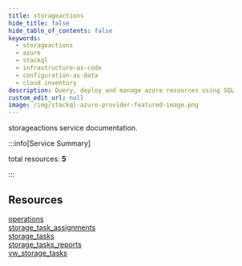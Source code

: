 ```yaml
---
title: storageactions
hide_title: false
hide_table_of_contents: false
keywords:
  - storageactions
  - azure
  - stackql
  - infrastructure-as-code
  - configuration-as-data
  - cloud inventory
description: Query, deploy and manage azure resources using SQL
custom_edit_url: null
image: /img/stackql-azure-provider-featured-image.png
---
```


storageactions service documentation.

:::info[Service Summary]

total resources: __5__  

:::

## Resources
<div class="row">
<div class="providerDocColumn">
<a href="/services/storageactions/operations/">operations</a><br />
<a href="/services/storageactions/storage_task_assignments/">storage_task_assignments</a><br />
<a href="/services/storageactions/storage_tasks/">storage_tasks</a>
</div>
<div class="providerDocColumn">
<a href="/services/storageactions/storage_tasks_reports/">storage_tasks_reports</a><br />
<a href="/services/storageactions/vw_storage_tasks/">vw_storage_tasks</a>
</div>
</div>